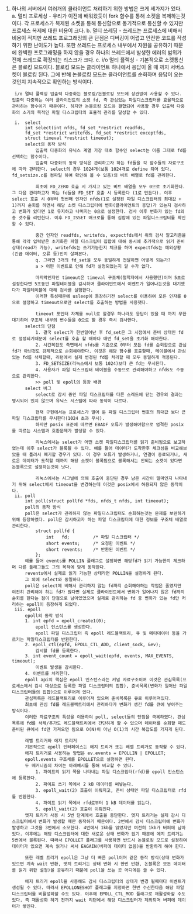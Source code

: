 1. 하나의 서버에서 여러개의 클라이언트 처리하기 위한 방법은 크게 세가지가 있다.
	a. 멀티 프로세싱
		- 우리가 이전에 배워왔듯이 fork 함수를 통해 소켓을 복제하는것이다. 각 프로세스가 복제된 소켓을 통해 통신함으로 동기적으로 통신할 수 있지만 프로세스 복제에 대한 비용이 크다.
	b. 멀티 쓰레딩
		- 쓰레드는 프로세스에 비해서 비용이 적지만 쓰레드 프로그래밍의 큰 단점은 디버깅이 어렵고 안전한 코드를 작성하기 위한 난이도가 높다. 또한 쓰레드는 프로세스 내부에서 자원을 공유하기 때문에 완벽한 프로그래밍을 하지 않을 경우 하나의 쓰레드에서 발생한 에러의 범위가 전체 쓰레드로 확장되는 리스크가 크다.
	c. i/o 멀티 플렉싱
		- 기본적으로 소켓통신은 블로킹 모드이다. 블로킹 모드는 클라이언트 하나에서 응답이 올 때 까지 서버소켓이 블로킹 된다. 그에 반해 논블로킹 모드는 클라이언트를 순회하며 응답이 오는것인지 지속적으로 확인하는 방식이다.
		
		i/o 멀티 플렉싱 입출력 다중화는 블로킹/논블로킹 모드에 상관없이 사용할 수 있다. 입출력 다중화는 여러 클라이언트의 소켓 fd, 즉 관심있는 파일디스크립터를 효율적으로 관리하는 함수이기 때문이다. 하지만 논블로킹 모드와 결합되어 사용할 경우 입출력 다중화의 소기의 목적인 파일 디스크립터의 효율적 관리를 달성할 수 있다.

		i.	select
			int select(int nfds, fd_set *restrict readfds,
			fd_set *restrict writefds, fd_set *restrict exceptfds,
			struct timeval *restrict timeout);
			select의 동작 방식
				입출력 다중화의 유닉스 계열 가장 태초 함수인 select는 이름 그대로 fd를 선택하는 함수이다.
				입출력 다중화의 동작 방식은 관리하고자 하는 fd들을 각 함수들의 자료구조에 따라 관리한다. select의 경우 1024개(보통 1024개로 define 되어 있다. fd_setsize.c를 컴파일 하여 확인해 볼 수 있음)의 비트 배열로 fd를 관리한다.

				최초에 FD_ZERO 호출 시 가지고 있는 비트 배열을 모두 0으로 초기화한다. 그 다음 관리하고자 하는 fd들을 FD_SET 호출 시 등록한다 (1로 만든다). 이후 select 호출 시 0부터 첫번째 인자인 nfds(1로 설정된 파일 디스크립터의 최대값 + 1)까지 순회를 하면서 해당 소켓 디스크립터에 변화(클라이언트의 응답)가 있는지 검사하고 변화가 있다면 1로 유지하고 나머지는 0으로 설정한다. 검사 이후 변화가 있는 fd의 총 갯수를 리턴한다. 이후 FD_ISSET 매크로를 통해 집합에 있는 파일디스크립터를 확인할 수 있다.

				중간 인자인 readfds, writefds, expectfds에서 위의 검사 알고리즘을 통해 각각 입력받은 초기화한 파일 디스크립터 집합에 대해 동시에 추가적으로 읽기 준비 상태(read가 가능), writefds는 쓰기가능한지 체크를 하며 expectfds는 예외상황(긴급 데이터, 오류 등)인지 살펴본다.
				q. 그러면 3개의 fd_set을 모두 동일하게 전달하면 어떻게 되는가?
				a > 어떤 이벤트로 인해 fd가 설정되었는지 알 수가 없다.

				마지막인자인 timeout은 timeval 구조체(철학자에서 사용했던)이며 5초로 설정한다면 5초동안 파일테이블을 감시하며 클라이언트에서 이벤트가 일어나는것을 대기했다가 파일테이블에 대해 검사를 실행한다.
				이러한 특성때문에 usleep이 등장하기전 select를 이용하여 모든 인자를 0으로 설정하고 timeout으로만 select를 호출하는 방법을 사용햇다.

				timeout 포인터 자체를 null로 할경우 하나라도 응답이 있을 때 까지 무한대기하며 구조체 내부의 변수들을 0으로 할 경우 즉시 검사한다.
			select의 단점
				1. 결국 select가 한번일어난 후 fd_set은 그 시점에서 준비 상태인 fd로 설정되기때문에 select를 호출 할 때마다 매번 fd_set을 초기화 해야한다.
				2. 시간복잡도 측면에서 nfds를 기준으로 0부터 모든 fd를 순회함으로 관심 fd가 아닌것도 강제적으로 순회해야한다. 이것은 해당 함수를 호출할때, 테이블에서 관심 있는 fd를 삭제할때, 리턴에서 실제 변경된 fd를 처리할 때 모두 동일하게 적용된다.
				3. FD_SETSIZE(리눅스에서 보통 1024)보다 큰 fd는 무시된다.
				4. 사용자가 파일 디스크립터 테이블을 수동으로 관리해야하고 nfds도 수동으로 관리한다.
				>> poll 및 epoll의 등장 배경
			select 버그
				select로 감시 중인 파일 디스크립터를 다른 스레드에 닫는 경우의 결과는 명시되어 있지 않으며 유닉스 시스템에 따라 동작이 다르다.

				현재 구현에서는 프로세스가 열어 둔 파일 디스크립터 번호의 최대값 보다 큰 파일 디스크립터를 무시한다(1024 초과 무시).
				하지만 posix 표준에 따르면 EBADF 오류가 발생해야함으로 엄격한 posix를 따르는 시스템과 호환문제가 발생할 수 있다.

				리눅스에서는 select가 어떤 소켓 파일디스크립터를 읽기 준비됨으로 보고하였는데 이후 select가 블록될 수 있다. 예를 들어 데이터가 도착한후 체크섬을 비교해보았을 때 틀려서 폐기할 경우가 있다. 이 경우 오류가 발생하거나, 연결이 종료되거나, 새로운 데이터가 도착할 때까지 해당 소켓이 블록됨으로 블록해서는 안되는 소켓이 있다면 논블록으로 설정하는것이 낫다.

				리눅스에서는 시그널에 의해 호출이 중단된 경우 남은 시간이 얼마인지 나타내기 위해 select에서 timeout을 변경하는데 이것은 posix에서 허용되지 않은 동작이다.
		ii. poll
			int poll(struct pollfd *fds, nfds_t nfds, int timeout);
			poll의 동작 방식
			poll은 select가 관리하지 않는 파일디스크립터도 순회하는것는 문제를 보완하기 위해 등장하였다. poll은 감시하고자 하는 파일 디스크립터에 대한 정보를 구조체 배열로 관리한다.
				struct pollfd {
					int   fd;         /* 파일 디스크립터 */
					short events;     /* 요청한 이벤트 */
					short revents;    /* 반환된 이벤트 */
				};
			예를 들어 events를 POLLIN 플래그로 설정하면 해당fd가 읽기 가능한지 체크하며 다른 플래그들도 그의 목적에 맞게 동작한다.
			revents에서 실제로 읽기 가능한 상태라면 POLLIN을 설정하게 된다.
			그 외에 select와 동일하다.
			poll은 select에 비해서 관리하지 않는 fd까지 순회해야하는 작업은 줄였지만 여전히 관리해야 하는 fd가 많다면 실제로 클라이언트에서 변화가 일어나지 않은 fd까지 순회를 한다는 점이 단점으로 남아있었으며 실제로 관리하는 fd 중 변화가 있는 fd만 처리하는 epoll이 등장하게 되었다.
		iii. epoll
			epoll의 동작 방식
			1. int epfd = epoll_create1(0);
				epoll 인스턴스를 생성한다.
				epoll 파일 디스크립터 즉 epoll 레드블랙트리, 큐 및 메타데이터 등을 가르키는 파일디스크립터를 반환한다.
			2. epoll_ctl(epfd, EPOLL_CTL_ADD, client_sock, &ev);
				감시할 fd를 등록한다.
			3. int event_count = epoll_wait(epfd, events, MAX_EVENTS, timeout);
				이벤트 발생을 감시한다.
			4. 이벤트를 처리한다.
			epoll api의 핵심은 epoll 인스턴스라는 커널 자료구조이며 이것은 관심목록(프로세스에서 감시 대상으로 등록한 파일 디스크립터의 집합), 준비목록(변화가 일어난 파일 디스크립터들의 집합)으로 이루어져 있다.
			관심목록은 레드블랙트리로 이루어져 있으며 준비목록은 큐로 이루어져있다.
			최초에 관심 fd를 레드블랙트리에서 관리하다가 변화가 생긴 fd를 큐에 넣어주는 방식이다.
			이러한 자료구조의 특성을 이용하여 poll, select들의 단점을 극복하였다. 관심목록에 fd를 삭제/추가도 레드블랙트리에서 간단하게 할 수 있으며 데이터를 순회할 때도 준비된 큐에서 fd만 가져오면 됨으로 O(N)이 아닌 O(1)의 시간 복잡도를 가지게 된다.

			레벨 트리거와 에지 트리거
			기본적으로 epoll 인터페이스는 에지 트리거 또는 레벨 트리거로 동작할 수 있다.
			에지 트리거로 사용하는 방법은 ev.events = EPOLLIN | EPOLLET; 
			epoll.events 구조체를 EPOLLET으로 설정하면 된다.
			두 매커니즘의 차이는 아래예시를 통해 비교할 수 있다.
				1. 파이프의 읽기 쪽을 나타내는 파일 디스크립터(rfd)를 epoll 인스턴스에 등록한다.
				2. 파이프 쓰기 쪽에서 2 kB 데이터를 써넣는다.
				3. epoll_wait(2) 호출이 이뤄지고, 준비 상태인 파일 디스크립터로 rfd를 반환한다.
				4. 파이프 읽기 쪽에서 rfd로부터 1 kB 데이터를 읽는다.
				5. epoll_wait(2) 호출이 이뤄진다.
			엣지 트리거 사용 시 5번 단계에서 호출을 중단한다. 엣지 트리거는 실제 감시 디스크립터에서 변화가 발생할 때만 동작하기 때문이다. 2번에서 감시 디스크립터에 변화가 발생하고 그것을 3번에서 소모한다. 4번에서 1kb를 읽었지만 여전히 1kb가 버퍼에 남아있다. 이후에는 해당 디스크립터에 대한 새로운 상태 변화가 없기 때문에 에지 트리거는 5번에서 블록된다. 따라서 EPOLLET 플래그를 사용하면 반드시 논블로킹 모드로 설정하여 데이터가 있으면 계속 읽거나 써서 EAGAIN(버퍼에 데이터 없음)을 반환하게 해야 한다.

			또한 레벨 트리거 epoll은 그냥 더 빠른 poll이며 같은 동작 방식(상태 변화가 있으면 계속 wait 반환, 엣지 트리거는 상태 변화 시 한번 반환, 논블록은 모든 데이터를 읽기 위한 설정)을 공유하기 때문에 poll을 쓰는 곳 어디에든 쓸 수 있다.

			에지 트리거 epoll을 사용해도 감시 디스크립터의 상태가 변경 될때마다 이벤트가 생성될 수 있다. 따라서 EPOLLONESHOT 플래그를 지정하면 한번 수신한다음 해당 파일 디스크립터를 비활성화할 수도 있다. 이후에 EPOLL_CTL_MOD 플래그로 재활성화할 수도 있다. 즉 재활성화 하기 전까지 wait 리턴에서 해당 디스크립터가 제외되며 버퍼에 데이터가 쌓인다. 
